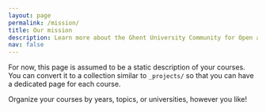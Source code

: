 ```yaml
---
layout: page
permalink: /mission/
title: Our mission
description: Learn more about the Ghent University Community for Open and Reproducible Research
nav: false
---
```


For now, this page is assumed to be a static description of your courses. You can convert it to a collection similar to `_projects/` so that you can have a dedicated page for each course.

Organize your courses by years, topics, or universities, however you like!
